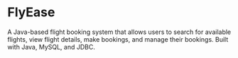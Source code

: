 # FlyEase
A Java-based flight booking system that allows users to search for available flights, view flight details, make bookings, and manage their bookings. Built with Java, MySQL, and JDBC.
